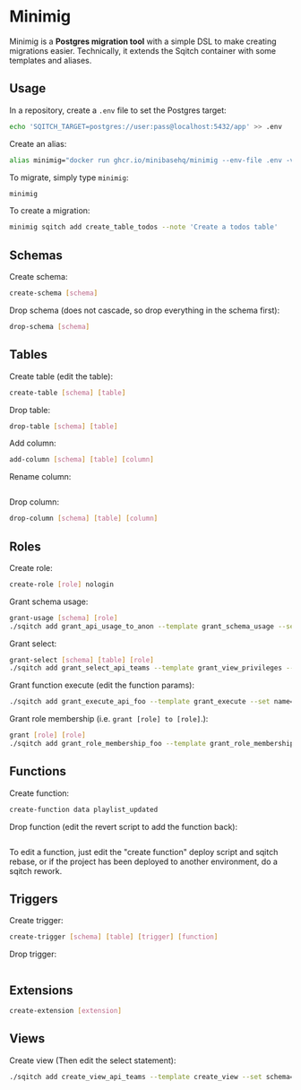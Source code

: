 # Minimig

Minimig is a **Postgres migration tool** with a simple DSL to make creating
migrations easier. Technically, it extends the Sqitch container with some
templates and aliases.

## Usage

In a repository, create a `.env` file to set the Postgres target:

```sh
echo 'SQITCH_TARGET=postgres://user:pass@localhost:5432/app' >> .env
```

Create an alias:

```sh
alias minimig="docker run ghcr.io/minibasehq/minimig --env-file .env -v ./migrations:/repo:rw"
```

To migrate, simply type `minimig`:

```sh
minimig
```

To create a migration:

```sh
minimig sqitch add create_table_todos --note 'Create a todos table'
```

## Schemas

Create schema:

```sh
create-schema [schema]
```

Drop schema (does not cascade, so drop everything in the schema first):

```sh
drop-schema [schema]
```

## Tables

Create table (edit the table):

```sh
create-table [schema] [table]
```

Drop table:

```sh
drop-table [schema] [table]
```

Add column:

```sh
add-column [schema] [table] [column]
```

Rename column:

```sh

```

Drop column:

```sh
drop-column [schema] [table] [column]
```

## Roles

Create role:

```sh
create-role [role] nologin
```

Grant schema usage:

```sh
grant-usage [schema] [role]
./sqitch add grant_api_usage_to_anon --template grant_schema_usage --set schema=api --set role=anon --note 'Grant usage on api schema to anon'
```

Grant select:

```sh
grant-select [schema] [table] [role]
./sqitch add grant_select_api_teams --template grant_view_privileges --set type=select --set schema=api --set table=teams --set role=web_user --note 'Grant select on api.teams to web_user'
```

Grant function execute (edit the function params):

```sh
./sqitch add grant_execute_api_foo --template grant_execute --set name=api.login --set role=web_user --note 'Grant execute on api.login to web_user'
```

Grant role membership (i.e. `grant [role] to [role]`.):

```sh
grant [role] [role]
./sqitch add grant_role_membership_foo --template grant_role_membership --set from_role=web_user --set role=authenticator --note 'Grant web_user to authenticator'
```

## Functions

Create function:

```sh
create-function data playlist_updated
```

Drop function (edit the revert script to add the function back):

```sh

```

To edit a function, just edit the "create function" deploy script and sqitch
rebase, or if the project has been deployed to another environment, do a sqitch
rework.

## Triggers

Create trigger:

```sh
create-trigger [schema] [table] [trigger] [function]
```

Drop trigger:

```sh

```

## Extensions

```sh
create-extension [extension]
```

## Views

Create view (Then edit the select statement):

```sh
./sqitch add create_view_api_teams --template create_view --set schema=api --set name=teams --note 'Add api.teams view'
```

```

```
